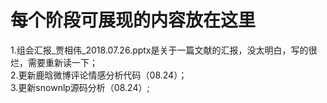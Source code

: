 每个阶段可展现的内容放在这里
========================
1.组会汇报_贾相伟_2018.07.26.pptx是关于一篇文献的汇报，没太明白，写的很烂，需要重新读一下；<br>
2.更新鹿晗微博评论情感分析代码（08.24）；<br>
3.更新snownlp源码分析（08.24）;<br>

